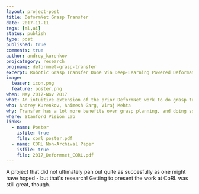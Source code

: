 ```yaml
---
layout: project-post
title: DeformNet Grasp Transfer
date: 2017-11-11
tags: [ml,ai]
status: publish
type: post
published: true
comments: true
author: andrey_kurenkov
projcategory: research
projname: deformnet-grasp-transfer
excerpt: Robotic Grasp Transfer Done Via Deep-Learning Powered Deformation
image:
  teaser: icon.png
  feature: poster.png
when: May 2017-Nov 2017
what: An intuitive extension of the prior DeformNet work to do grasp transfer.
who: Andrey Kurenkov, Animesh Garg, Viraj Mehta
why: Transfer has a lot more benefits over grasp planning, and doing so via deformation with the powerful DeformNet model just made sense.
where: Stanford Vision Lab
links:
  - name: Poster
    isfile: true
    file: corl_poster.pdf
  - name: CORL Non-Archival Paper
    isfile: true
    file: 2017_Deformnet_CORL.pdf
---
```

A project that did not ultimately pan out quite as succesfully as one might have hoped - but that's research! Getting to present the work at CoRL was still great, though.
